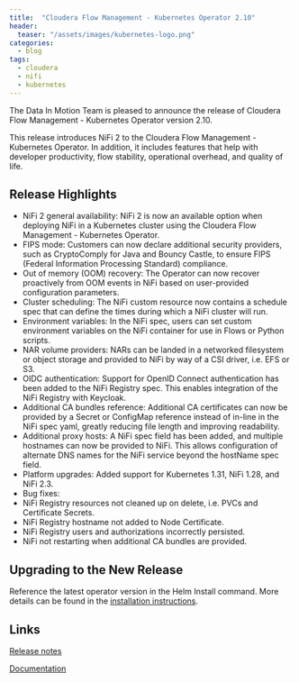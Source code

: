 ```yaml
---
title:  "Cloudera Flow Management - Kubernetes Operator 2.10"
header:
  teaser: "/assets/images/kubernetes-logo.png"
categories: 
  - blog
tags:
  - cloudera
  - nifi
  - kubernetes
---
```


The Data In Motion Team is pleased to announce the release of Cloudera Flow Management - Kubernetes Operator version 2.10.

This release introduces NiFi 2 to the Cloudera Flow Management - Kubernetes Operator. In addition, it includes features that help with developer productivity, flow stability, operational overhead, and quality of life. 

## Release Highlights
- NiFi 2 general availability: NiFi 2 is now an available option when deploying NiFi in a Kubernetes cluster using the Cloudera Flow Management - Kubernetes Operator.
- FIPS mode: Customers can now declare additional security providers, such  as CryptoComply for Java and Bouncy Castle, to ensure FIPS (Federal Information Processing Standard) compliance.
- Out of memory (OOM) recovery: The Operator can now recover proactively from OOM events in NiFi based on user-provided configuration parameters. 
- Cluster scheduling: The NiFi custom resource now contains a schedule spec that can define the times during which a NiFi cluster will run.
- Environment variables: In the NiFi spec, users can set custom environment variables on the NiFi container for use in Flows or Python scripts. 
- NAR volume providers: NARs can be landed in a networked filesystem or object storage and provided to NiFi by way of a CSI driver, i.e. EFS or S3.
- OIDC authentication: Support for OpenID Connect authentication has been added to the NiFi Registry spec. This enables integration of the NiFi Registry with Keycloak. 
- Additional CA bundles reference: Additional CA certificates can now be provided by a Secret or ConfigMap reference instead of in-line in the NiFi spec yaml, greatly reducing file length and improving readability.
- Additional proxy hosts: A NiFi spec field has been added, and multiple hostnames can now be provided to NiFi. This allows configuration of alternate DNS names for the NiFi service beyond the hostName spec field.
- Platform upgrades: Added support for Kubernetes 1.31, NiFi 1.28, and NiFi 2.3.
- Bug fixes:
 - NiFi Registry resources not cleaned up on delete, i.e. PVCs and Certificate Secrets.
 - NiFi Registry hostname not added to Node Certificate.
 - NiFi Registry users and authorizations incorrectly persisted.
 - NiFi not restarting when additional CA bundles are provided.


## Upgrading to the New Release
Reference the latest operator version in the Helm Install command. More details can be found in the [installation instructions](https://docs.cloudera.com/cfm-operator/2.9.0/installation/topics/cfm-op-install-cfm-op.html). 

## Links
[Release notes](https://docs.cloudera.com/cfm-operator/2.9.0/release-notes/topics/cfm-op-whats-new.html)

[Documentation](https://docs.cloudera.com/cfm-operator/2.9.0/index.html)